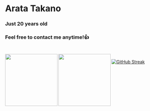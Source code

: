 # Arata Takano
### Just 20 years old 
### Feel free to contact me anytime!👍
#

<a href="https://github.com/tocoteron">
  <img align="left" height="170px" src="https://github-readme-stats.vercel.app/api?username=tocoteron&count_private=true&show_icons=true&theme=tokyonight" />
</a>
<a href="https://github.com/tocoteron">
  <img align="left" height="170px" src="https://github-readme-stats.vercel.app/api/top-langs/?username=Arata1202&layout=compact&theme=tokyonight" />
</a>
<br>
<a href="https://git.io/streak-stats"><img src="https://github-readme-streak-stats.herokuapp.com?user=Arata1202&theme=tokyonight&locale=ja" alt="GitHub Streak" /></a>
